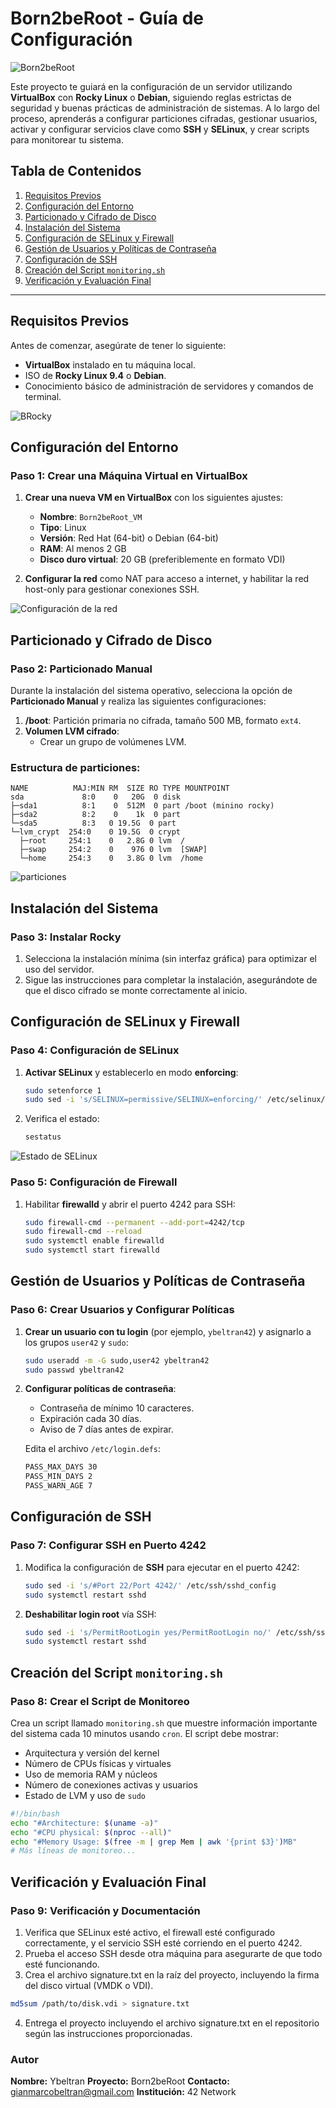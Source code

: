 # Born2beRoot - Guía de Configuración

![Born2beRoot](https://github.com/ciberzerone/Campus42_Barcelona_Cursus/blob/main/born2beroot/img/cabezeraBorn.png)

Este proyecto te guiará en la configuración de un servidor utilizando **VirtualBox** con **Rocky Linux** o **Debian**, siguiendo reglas estrictas de seguridad y buenas prácticas de administración de sistemas. A lo largo del proceso, aprenderás a configurar particiones cifradas, gestionar usuarios, activar y configurar servicios clave como **SSH** y **SELinux**, y crear scripts para monitorear tu sistema.

## Tabla de Contenidos

1. [Requisitos Previos](#requisitos-previos)
2. [Configuración del Entorno](#configuración-del-entorno)
3. [Particionado y Cifrado de Disco](#particionado-y-cifrado-de-disco)
4. [Instalación del Sistema](#instalación-del-sistema)
5. [Configuración de SELinux y Firewall](#configuración-de-selinux-y-firewall)
6. [Gestión de Usuarios y Políticas de Contraseña](#gestión-de-usuarios-y-políticas-de-contraseña)
7. [Configuración de SSH](#configuración-de-ssh)
8. [Creación del Script `monitoring.sh`](#creación-del-script-monitoringsh)
9. [Verificación y Evaluación Final](#verificación-y-evaluación-final)

---

## Requisitos Previos

Antes de comenzar, asegúrate de tener lo siguiente:

- **VirtualBox** instalado en tu máquina local.
- ISO de **Rocky Linux 9.4** o **Debian**.
- Conocimiento básico de administración de servidores y comandos de terminal.

![BRocky](https://github.com/ciberzerone/Campus42_Barcelona_Cursus/blob/main/born2beroot/img/rocky_minimal.png)

## Configuración del Entorno

### Paso 1: Crear una Máquina Virtual en VirtualBox

1. **Crear una nueva VM en VirtualBox** con los siguientes ajustes:
    - **Nombre**: `Born2beRoot_VM`
    - **Tipo**: Linux
    - **Versión**: Red Hat (64-bit) o Debian (64-bit)
    - **RAM**: Al menos 2 GB
    - **Disco duro virtual**: 20 GB (preferiblemente en formato VDI)

2. **Configurar la red** como NAT para acceso a internet, y habilitar la red host-only para gestionar conexiones SSH.

![Configuración de la red](https://github.com/ciberzerone/Campus42_Barcelona_Cursus/blob/main/born2beroot/img/virtualB2b.png)

## Particionado y Cifrado de Disco

### Paso 2: Particionado Manual

Durante la instalación del sistema operativo, selecciona la opción de **Particionado Manual** y realiza las siguientes configuraciones:

1. **/boot**: Partición primaria no cifrada, tamaño 500 MB, formato `ext4`.
2. **Volumen LVM cifrado**:
    - Crear un grupo de volúmenes LVM.
### Estructura de particiones:
  ```plaintext
NAME          MAJ:MIN RM  SIZE RO TYPE MOUNTPOINT
sda             8:0    0   20G  0 disk
├─sda1          8:1    0  512M  0 part /boot (minino rocky)
├─sda2          8:2    0    1k  0 part 
└─sda5          8:3   0 19.5G  0 part
  └─lvm_crypt  254:0    0 19.5G  0 crypt
    ├─root     254:1    0   2.8G 0 lvm  /
    ├─swap     254:2    0    976 0 lvm  [SWAP]
    └─home     254:3    0   3.8G 0 lvm  /home
  ```
![particiones](https://github.com/ciberzerone/Campus42_Barcelona_Cursus/blob/main/born2beroot/img/particiones.png)
## Instalación del Sistema

### Paso 3: Instalar Rocky 

1. Selecciona la instalación mínima (sin interfaz gráfica) para optimizar el uso del servidor.
2. Sigue las instrucciones para completar la instalación, asegurándote de que el disco cifrado se monte correctamente al inicio.

## Configuración de SELinux y Firewall

### Paso 4: Configuración de SELinux

1. **Activar SELinux** y establecerlo en modo **enforcing**:
    ```bash
    sudo setenforce 1
    sudo sed -i 's/SELINUX=permissive/SELINUX=enforcing/' /etc/selinux/config
    ```

2. Verifica el estado:
    ```bash
    sestatus
    ```

![Estado de SELinux](https://user-images.githubusercontent.com/XXX/selinux_status.png)

### Paso 5: Configuración de Firewall

1. Habilitar **firewalld** y abrir el puerto 4242 para SSH:
    ```bash
    sudo firewall-cmd --permanent --add-port=4242/tcp
    sudo firewall-cmd --reload
    sudo systemctl enable firewalld
    sudo systemctl start firewalld
    ```

## Gestión de Usuarios y Políticas de Contraseña

### Paso 6: Crear Usuarios y Configurar Políticas

1. **Crear un usuario con tu login** (por ejemplo, `ybeltran42`) y asignarlo a los grupos `user42` y `sudo`:
    ```bash
    sudo useradd -m -G sudo,user42 ybeltran42
    sudo passwd ybeltran42
    ```

2. **Configurar políticas de contraseña**:
    - Contraseña de mínimo 10 caracteres.
    - Expiración cada 30 días.
    - Aviso de 7 días antes de expirar.

    Edita el archivo `/etc/login.defs`:
    ```bash
    PASS_MAX_DAYS 30
    PASS_MIN_DAYS 2
    PASS_WARN_AGE 7
    ```

## Configuración de SSH

### Paso 7: Configurar SSH en Puerto 4242

1. Modifica la configuración de **SSH** para ejecutar en el puerto 4242:
    ```bash
    sudo sed -i 's/#Port 22/Port 4242/' /etc/ssh/sshd_config
    sudo systemctl restart sshd
    ```

2. **Deshabilitar login root** vía SSH:
    ```bash
    sudo sed -i 's/PermitRootLogin yes/PermitRootLogin no/' /etc/ssh/sshd_config
    sudo systemctl restart sshd
    ```

## Creación del Script `monitoring.sh`

### Paso 8: Crear el Script de Monitoreo

Crea un script llamado `monitoring.sh` que muestre información importante del sistema cada 10 minutos usando `cron`. El script debe mostrar:

- Arquitectura y versión del kernel
- Número de CPUs físicas y virtuales
- Uso de memoria RAM y núcleos
- Número de conexiones activas y usuarios
- Estado de LVM y uso de `sudo`

```bash
#!/bin/bash
echo "#Architecture: $(uname -a)"
echo "#CPU physical: $(nproc --all)"
echo "#Memory Usage: $(free -m | grep Mem | awk '{print $3}')MB"
# Más líneas de monitoreo...
```

## Verificación y Evaluación Final
### Paso 9: Verificación y Documentación
1. Verifica que SELinux esté activo, el firewall esté configurado correctamente, y el servicio SSH esté corriendo en el puerto 4242.
2. Prueba el acceso SSH desde otra máquina para asegurarte de que todo esté funcionando.
3. Crea el archivo signature.txt en la raíz del proyecto, incluyendo la firma del disco virtual (VMDK o VDI).

```bash
md5sum /path/to/disk.vdi > signature.txt
```
4. Entrega el proyecto incluyendo el archivo signature.txt en el repositorio según las instrucciones proporcionadas.

### Autor
**Nombre:** Ybeltran
**Proyecto:** Born2beRoot
**Contacto:** gianmarcobeltran@gmail.com
**Institución:** 42 Network
